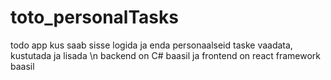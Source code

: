 # toto_personalTasks
todo app kus saab sisse logida ja enda personaalseid taske vaadata, kustutada ja lisada \n
backend on C# baasil ja frontend on react framework baasil
